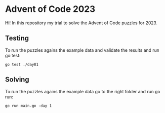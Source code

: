 # Advent of Code 2023

Hi! In this repository my trial to solve the Advent of Code puzzles for 2023.

## Testing

To run the puzzles agains the example data and validate the results and run go test:

    go test ./day01

## Solving
To run the puzzles agains the example data go to the right folder and run go run:

    go run main.go -day 1

